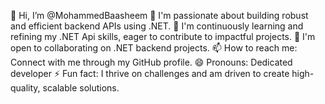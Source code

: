 👋 Hi, I’m @MohammedBaasheem
👀 I'm passionate about building robust and efficient backend APIs using .NET.
🌱 I'm continuously learning and refining my .NET Api skills, eager to contribute to impactful projects.
💞️ I'm open to collaborating on .NET backend projects.
📫 How to reach me: Connect with me through my GitHub profile.
😄 Pronouns: Dedicated developer
⚡ Fun fact: I thrive on challenges and am driven to create high-quality, scalable solutions.
